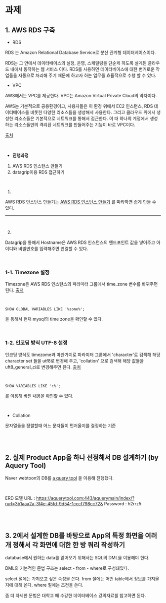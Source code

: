 # 과제

## 1. AWS RDS 구축

- RDS

RDS 는 Amazon Relational Database Service로 분산 관계형 데이터베이스이다. 

RDS는 그 안에서 데이터배이스의 설정, 운영, 스케일링을 단순케 하도록 설계된 클라우드 내에서 동작하는 웹 서비스 이다. RDS를 사용하면 데이터베이스에 대한 번거로운 작업들을 자동으로 처리해 주기 때문에 하고자 하는 업무를 효율적으로 수행 할 수 있다. 

- VPC

AWS에서는 VPC를 제공한다. VPC는 Amazon Virtual Private Cloud의 약자이다. 

AWS는 기본적으로 공용환경이고, 사용자들은 이 환경 위에서 EC2 인스턴스, RDS 데이터베이스를 비롯한 다양한 리소스들을 생성해서 사용한다. 그리고 클라우드 위에서 생성한 리소스들은 기본적으로 네트워크를 통해서 접근한다. 이 때 하나의 계정에서 생성하는 리소스들만의 격리된 네트워크를 만들어주는 기능이 바로 VPC이다. 

[출처](https://www.44bits.io/ko/post/understanding_aws_vpc)

<br/>

- **진행과정**

1. AWS RDS 인스턴스 만들기
2. datagrip이용 RDS 접근하기

<br/>

1.

AWS RDS 인스턴스 만들기는 [AWS RDS 인스턴스 만들기](https://aws.amazon.com/ko/getting-started/hands-on/create-mysql-db/) 를 따라하면 쉽게 만들 수 있다. 

<hr/>

<br/>

2.

Datagrip을 통해서 Hostname은 AWS RDS 인스턴스의 엔드포인트 값을 넣어주고 아이디와 비빌번호를 입력해주면 연결할 수 있다. 

<br/>

### 1-1. Timezone 설정

Timezone은 AWS RDS 인스턴스의 파라미터 그룹에서 time_zone 변수를 바꿔주면 된다. [출저](https://aws.amazon.com/ko/premiumsupport/knowledge-center/rds-change-time-zone/)

<br/>

```mysql
SHOW GLOBAL VARIABLES LIKE '%zone%';
```

을 통해서 현재 mysql의 time zone을 확인할 수 있다. 

<br/>

### 1-2. 인코딩 방식 UTF-8 설정

인코딩 방식도 timezome과 마찬가지로 파라미터 그룹에서 'character'로 검색해 해당 character set 들을 utf8로 변경해 주고, 'collation' 으로 검색해 해당 값들을 uft8_general_ci로 변경해주면 된다. [출처](https://designdevelop.tistory.com/68)

<br/>

```mysql
SHOW VARIABLES LIKE 'c%';
```

를 이용해 바뀐 내용을 확인할 수 있다. 

<br/>

- Collation

문자열들을 정렬할때 어느 문자들이 먼저올지를 결정하는 기준

<br/>

<br/>

## 2. 실제 Product App을 하나 선정해서 DB 설계하기 (by Aquery Tool)

Naver webtoon의 DB를 [a query tool](https://aquerytool.com) 을 이용해 진행했다. 

<br/>

ERD 모델 URL : https://aquerytool.com:443/aquerymain/index/?rurl=3b1aaa2a-3f4e-45fd-9d54-1cccf798cc72&
Password : h2rrz5

<br/>

<br/>

## 3. 2에서 설계한 DB를 바탕으로 App의 특정 화면을 여러 개 정해서 각 화면에 대한 한 방 쿼리 작성하기

database에서 원하는 data를 얻어오기 위해서는 SQL의 DML을 이용해야 한다. 

DML의 기본적인 문법 구조는 select - from - where로 구성돼있다.

select 절에는 가져오고 싶은 속성을 쓴다. from 절에는 어떤 table에서 정보를 가져올지에 대해 쓴다. where 절에는 조건을 쓴다. 

좀 더 자세한 문법은 대학교 때 수강한 데이터베이스 강의자료를 참고하면 된다. 